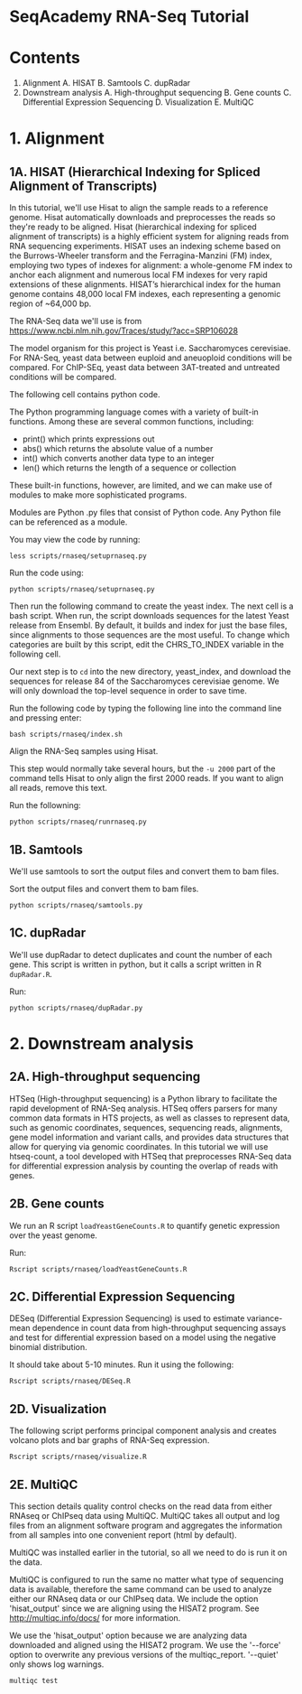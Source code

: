 # SeqAcademy RNA-Seq Tutorial

# Contents
1. Alignment
    A. HISAT 
    B. Samtools
    C. dupRadar
2. Downstream analysis
    A. High-throughput sequencing
    B. Gene counts
    C. Differential Expression Sequencing
    D. Visualization
    E. MultiQC

# 1. Alignment
## 1A. HISAT (Hierarchical Indexing for Spliced Alignment of Transcripts)

In this tutorial, we'll use Hisat to align the sample reads to a reference genome. Hisat automatically downloads and preprocesses the reads so they're ready to be aligned. Hisat (hierarchical indexing for spliced alignment of transcripts) is a highly efficient system for aligning reads from RNA sequencing experiments. HISAT uses an indexing scheme based on the Burrows-Wheeler transform and the Ferragina-Manzini (FM) index, employing two types of indexes for alignment: a whole-genome FM index to anchor each alignment and numerous local FM indexes for very rapid extensions of these alignments. HISAT’s hierarchical index for the human genome contains 48,000 local FM indexes, each representing a genomic region of ~64,000 bp.

The RNA-Seq data we'll use is from https://www.ncbi.nlm.nih.gov/Traces/study/?acc=SRP106028

The model organism for this project is Yeast i.e. Saccharomyces cerevisiae. For RNA-Seq, yeast data between euploid and aneuoploid conditions will be compared. For ChIP-SEq, yeast data between 3AT-treated and untreated conditions will be compared.

The following cell contains python code. 

The Python programming language comes with a variety of built-in functions. Among these are several common functions, including:

+ print() which prints expressions out
+ abs() which returns the absolute value of a number
+ int() which converts another data type to an integer
+ len() which returns the length of a sequence or collection

These built-in functions, however, are limited, and we can make use of modules to make more sophisticated programs.

Modules are Python .py files that consist of Python code. Any Python file can be referenced as a module. 

You may view the code by running:

`less scripts/rnaseq/setuprnaseq.py`

Run the code using:

`python scripts/rnaseq/setuprnaseq.py`

Then run the following command to create the yeast index. The next cell is a bash script. When run, the script downloads sequences for the latest Yeast release from Ensembl. By default, it builds and index for just the base files, since alignments to those sequences are the most useful.  To change which categories are built by this script, edit the CHRS_TO_INDEX variable in the following cell. 

Our next step is to `cd` into the new directory, yeast_index, and download the sequences for release 84 of the Saccharomyces cerevisiae genome.  We will only download the top-level sequence in order to save time.  

Run the following code by typing the following line into the command line
and pressing enter:

`bash scripts/rnaseq/index.sh`

Align the RNA-Seq samples using Hisat.

This step would normally take several hours, but the `-u 2000` part of the command tells Hisat to only align the first 2000 reads. If you want to align all reads, remove this text.

Run the followning:

`python scripts/rnaseq/runrnaseq.py`

## 1B. Samtools 

We'll use samtools to sort the output files and convert them to bam files.

Sort the output files and convert them to bam files.

`python scripts/rnaseq/samtools.py`

## 1C. dupRadar

We'll use dupRadar to detect duplicates and count the number of each gene. This script is written in python, but it calls a script written in R `dupRadar.R`.

Run:

`python scripts/rnaseq/dupRadar.py`

# 2. Downstream analysis 
## 2A. High-throughput sequencing

HTSeq (High-throughput sequencing) is a Python library to facilitate the rapid development of RNA-Seq analysis. HTSeq offers parsers for many common data formats in HTS projects, as well as classes to represent data, such as genomic coordinates, sequences, sequencing reads, alignments, gene model information and variant calls, and provides data structures that allow for querying via genomic coordinates. In this tutorial we will use htseq-count, a tool developed with HTSeq that preprocesses RNA-Seq data for differential expression analysis by counting the overlap of reads with genes. 

## 2B. Gene counts

We run an R script `loadYeastGeneCounts.R` to quantify genetic expression over the yeast genome.

Run:

`Rscript scripts/rnaseq/loadYeastGeneCounts.R`

## 2C. Differential Expression Sequencing

DESeq (Differential Expression Sequencing) is used to estimate variance-mean dependence in count data from high-throughput sequencing assays and test for differential expression based on a model using the negative binomial distribution.

It should take about 5-10 minutes. Run it using the following:

`Rscript scripts/rnaseq/DESeq.R`

## 2D. Visualization

The following script performs principal component analysis and creates volcano plots and bar graphs of RNA-Seq expression.

`Rscript scripts/rnaseq/visualize.R`

## 2E. MultiQC

This section details quality control checks on the read data from either RNAseq or ChIPseq data using MultiQC. MultiQC takes all output and log files from an alignment software program and aggregates the information from all samples into one convenient report (html by default).

MultiQC was installed earlier in the tutorial, so all we need to do is run it on the data.

MultiQC is configured to run the same no matter what type of sequencing data is available, therefore the same command can be used to analyze either our RNAseq data or our ChIPseq data.  We include the option 'hisat_output' since we are aligning using the HISAT2 program.  See http://multiqc.info/docs/ for more information.

We use the 'hisat_output' option because we are analyzing data downloaded and aligned using the HISAT2 program.  We use the '--force' option to overwrite any previous versions of the multiqc_report.  '--quiet' only shows log warnings.

`multiqc test`
